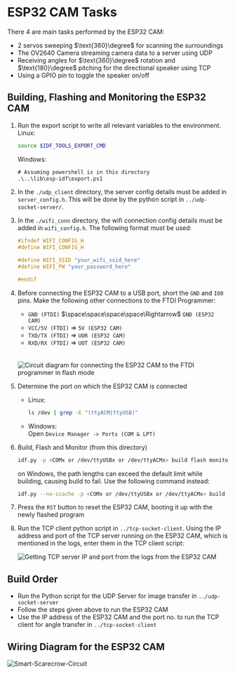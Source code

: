 # ESP32 CAM Tasks
There 4 are main tasks performed by the ESP32 CAM:

- 2 servos sweeping $\text{360}\degree$ for scanning the surroundings
- The OV2640 Camera streaming camera data to a server using UDP
- Receiving angles for $\text{360}\degree$ rotation and $\text{180}\degree$ pitching for the directional speaker using TCP
- Using a GPIO pin to toggle the speaker on/off

## Building, Flashing and Monitoring the ESP32 CAM

1. Run the export script to write all relevant variables to the environment.<br>
    Linux:
    ```sh
    source $IDF_TOOLS_EXPORT_CMD
    ```
    Windows:
    ```ps
    # Assuming powershell is in this directory
    .\..\lib\esp-idf\export.ps1
    ```
1. In the `./udp_client` directory, the server config details must be added in `server_config.h`. This will be done by the python script in `../udp-socket-server/`.
1. In the `./wifi_conn` directory, the wifi connection config details must be added in `wifi_config.h`. The following format must be used:
    
    ```C
    #ifndef WIFI_CONFIG_H
    #define WIFI_CONFIG_H

    #define WIFI_SSID "your_wifi_ssid_here"
    #define WIFI_PW "your_password_here"

    #endif
    ```
1. Before connecting the ESP32 CAM to a USB port, short the `GND` and `IO0` pins.
    Make the following other connections to the FTDI Programmer:

    - `GND (FTDI)` $\space\space\space\space\Rightarrow$ `GND (ESP32 CAM)` 
    - `VCC/5V (FTDI)` $\Rightarrow$ `5V (ESP32 CAM)` 
    - `TXD/TX (FTDI)` $\Rightarrow$ `UOR (ESP32 CAM)` 
    - `RXD/RX (FTDI)` $\Rightarrow$ `UOT (ESP32 CAM)`
    <br>
    <br>
    <img src="https://github.com/risb21/smart-scarecrow/assets/65121903/408e3a76-b14b-4487-b5f1-cee3dee14c78" alt="Circuit diagram for connecting the ESP32 CAM to the FTDI programmer in flash mode"/>
1. Determine the port on which the ESP32 CAM is connected<br>
    - Linux:<br>
      ```sh
      ls /dev | grep -E "(ttyACM|ttyUSB)"
    - Windows:<br>
      Open `Device Manager -> Ports (COM & LPT)`
    
1. Build, Flash and Monitor (from this directory)
    ```sh
    idf.py -p <COMx or /dev/ttyUSBx or /dev/ttyACMx> build flash monitor
    ```
    on Windows, the path lengths can exceed the default limit while building, causing build to fail. Use the following command instead:
    ```sh
    idf.py --no-ccache -p <COMx or /dev/ttyUSBx or /dev/ttyACMx> build flash monitor
    ```
1. Press the `RST` button to reset the ESP32 CAM, booting it up with the newly flashed program 
1. Run the TCP client python script in `../tcp-socket-client`. Using the IP address and port of the TCP server running on the ESP32 CAM, which is mentioned in the logs, enter them in the TCP client script:

    ![Getting TCP server IP and port from the logs from the ESP32 CAM](https://github.com/risb21/smart-scarecrow/assets/65121903/1320ad5a-b84d-496b-87d1-aca6ed99a5eb)

## Build Order

- Run the Python script for the UDP Server for image transfer in `../udp-socket-server`
- Follow the steps given above to run the ESP32 CAM
- Use the IP address of the ESP32 CAM and the port no. to run the TCP client for angle transfer in `../tcp-socket-client`

## Wiring Diagram for the ESP32 CAM
![Smart-Scarecrow-Circuit](https://github.com/risb21/smart-scarecrow/assets/65121903/01050425-0a3c-41c4-b720-579907cbcecc)